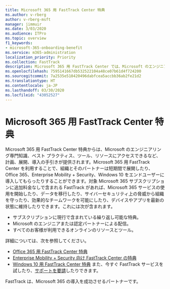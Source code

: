 ```yaml
---
title: Microsoft 365 用 FastTrack Center 特典
ms.author: v-rberg
author: v-rberg-msft
manager: jimmuir
ms.date: 3/03/2020
ms.audience: ITPro
ms.topic: overview
f1_keywords:
- microsoft-365-onboarding-benefit
ms.service: m365-administration
localization_priority: Priority
ms.collection: FastTrack
description: Microsoft 365 用 FastTrack Center では、Microsoft のエンジニアリング専門知識、ベスト プラクティス、ツール、リソースにアクセスできるなど、計画、展開、導入の手引きが提供されます。Microsoft 365 用 FastTrack Center を利用することで、組織とそのパートナーは短期間で展開したり、Office 365、Windows 10、Enterprise Mobility + Security をエンドユーザーに導入してもらったりすることができます。
ms.openlocfilehash: 7595141667db532522104a48ce07b61d4f724200
ms.sourcegitcommit: 7a2535e510420496dabfcea5accbb36ab2fe21d2
ms.translationtype: HT
ms.contentlocale: ja-JP
ms.lasthandoff: 03/30/2020
ms.locfileid: "43052527"
---
```

# <a name="fasttrack-center-benefit-for-microsoft-365"></a>Microsoft 365 用 FastTrack Center 特典

Microsoft 365 用 FastTrack Center 特典からは、Microsoft のエンジニアリング専門知識、ベスト プラクティス、ツール、リソースにアクセスできるなど、計画、展開、導入の手引きが提供されます。Microsoft 365 用 FastTrack Center を利用することで、組織とそのパートナーは短期間で展開したり、Office 365、Enterprise Mobility + Security、Windows 10 をエンドユーザーに導入してもらったりすることができます。対象 Microsoft 365 サブスクリプションに追加料金なしで含まれる FastTrack があれば、Microsoft 365 サービスの使用を開始したり、データを移行したり、サイバーセキュリティ上の脅威から組織を守ったり、効果的なチームワークを可能にしたり、デバイスやアプリを最新の状態に維持したりできます。これには次が含まれます。

- サブスクリプションに現行で含まれている繰り返し可能な特典。
- Microsoft のエンジニアまたは認定パートナーによる配信。
- すべてのお客様が利用できるオンラインのリソースとツール。
  
詳細については、次を参照してください。

- [Office 365 用 FastTrack Center 特典](O365-fasttrack-benefit-for-office-365.md) 
- [Enterprise Mobility + Security 向け FastTrack Center の特典](EMS-fasttrack-benefit-for-EMS.md)
- [Windows 10 用 FastTrack Center 特典](Win-10-fasttrack-benefit-for-Windows-10.md) また、今すぐ FastTrack サービスを試したり、[サポートを要請](https://go.microsoft.com/fwlink/p/?LinkId=2003903)したりできます。

FastTrack は、Microsoft 365 の導入を成功させるパートナーです。
  